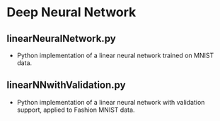 # Deep Neural Network

## linearNeuralNetwork.py
* Python implementation of a linear neural network trained on MNIST data.

## linearNNwithValidation.py
* Python implementation of a linear neural network with validation support, applied to Fashion MNIST data.

